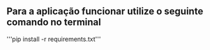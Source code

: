## Para a aplicação funcionar utilize o seguinte comando no terminal
'''pip install -r requirements.txt'''